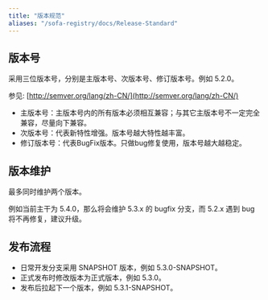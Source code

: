 ```yaml
---
title: "版本规范"
aliases: "/sofa-registry/docs/Release-Standard"
---
```


## 版本号

采用三位版本号，分别是主版本号、次版本号、修订版本号。例如 5.2.0。

参见: [http://semver.org/lang/zh-CN/](http://semver.org/lang/zh-CN/)

* 主版本号：主版本号内的所有版本必须相互兼容；与其它主版本号不一定完全兼容，尽量向下兼容。
* 次版本号：代表新特性增强。版本号越大特性越丰富。
* 修订版本号：代表BugFix版本。只做bug修复使用，版本号越大越稳定。

## 版本维护

最多同时维护两个版本。

例如当前主干为 5.4.0，那么将会维护 5.3.x 的 bugfix 分支，而 5.2.x 遇到 bug 将不再修复，建议升级。

## 发布流程

* 日常开发分支采用 SNAPSHOT 版本，例如 5.3.0-SNAPSHOT。
* 正式发布时修改版本为正式版本，例如 5.3.0。
* 发布后拉起下一个版本，例如 5.3.1-SNAPSHOT。
